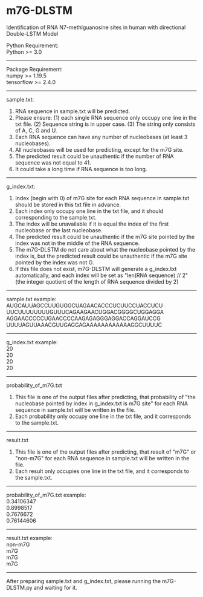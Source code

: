 # m7G-DLSTM
Identification of RNA N7-methlguanosine sites in human with directional Double-LSTM Model


Python Requirement:<br>
Python >= 3.0<br>

-------------------------------------------------------------------------------------------------------------------------------------------------------------------------------

Package Requirement:<br>
numpy >= 1.19.5<br>
tensorflow >= 2.4.0<br>

-------------------------------------------------------------------------------------------------------------------------------------------------------------------------------

sample.txt:
1. RNA sequence in sample.txt will be predicted.
3. Please ensure: (1) each single RNA sequence only occupy one line in the txt file.
                  (2) Sequence string is in upper case.
                  (3) The string only consists of A, C, G and U.
3. Each RNA sequence can have any number of nucleobases (at least 3 nucleobases).
5. All nucleobases will be used for predicting, except for the m7G site.
4. The predicted result could be unauthentic if the number of RNA sequence was not equal to 41.
5. It could take a long time if RNA sequence is too long.

-------------------------------------------------------------------------------------------------------------------------------------------------------------------------------

g_index.txt:
1. Index (begin with 0) of m7G site for each RNA sequence in sample.txt should be stored in this txt file in advance.
2. Each index only occupy one line in the txt file, and it should corresponding to the sample.txt.
3. The index will be unavailable if it is equal the index of the first nucleobase or the last nucleobase.
4. The predicted result could be unauthentic if the m7G site pointed by the index was not in the middle of the RNA sequence.
4. The m7G-DLSTM do not care about what the nucleobase pointed by the index is, but the predicted result could be unauthentic if the m7G site pointed by the index was not G.
5. If this file does not exist, m7G-DLSTM will generate a g_index.txt automatically, and each index will be set as "len(RNA sequence) // 2" (the integer quotient of the length of RNA sequence divided by 2)

-------------------------------------------------------------------------------------------------------------------------------------------------------------------------------

sample.txt example:<br>
AUGCAUUAGCCUUGUGGCUAGAACACCCUCUUCCUACCUCU<br>
UUCUUUUUUUUGUUUCAGAAGAACUGGACGGGGCUGGAGGA<br>
AGGAACCCCCUGAACCCCAAGAGAGGGAGGACCAGGAUCCG<br>
UUUUAGUUAAACGUUGAGGAGAAAAAAAAAAAAGGCUUUUC<br>

-------------------------------------------------------------------------------------------------------------------------------------------------------------------------------

g_index.txt example:<br>
20<br>
20<br>
20<br>
20<br>

-------------------------------------------------------------------------------------------------------------------------------------------------------------------------------

probability_of_m7G.txt
1. This file is one of the output files after predicting, that probability of "the nucleobase pointed by index in g_index.txt is m7G site" for each RNA sequence in sample.txt will be written in the file.
2. Each probability only occupy one line in the txt file, and it corresponds to the sample.txt.

-------------------------------------------------------------------------------------------------------------------------------------------------------------------------------

result.txt
1. This file is one of the output files after predicting, that result of "m7G" or "non-m7G" for each RNA sequence in sample.txt will be written in the file.
2. Each result only occupies one line in the txt file, and it corresponds to the sample.txt.

-------------------------------------------------------------------------------------------------------------------------------------------------------------------------------

probability_of_m7G.txt example:<br>
0.34106347<br>
0.8998517<br>
0.7676672<br>
0.76144606<br>

-------------------------------------------------------------------------------------------------------------------------------------------------------------------------------

result.txt example:<br>
non-m7G<br>
m7G<br>
m7G<br>
m7G<br>

-------------------------------------------------------------------------------------------------------------------------------------------------------------------------------

After preparing sample.txt and g_index.txt, please running the m7G-DLSTM.py and waiting for it.
